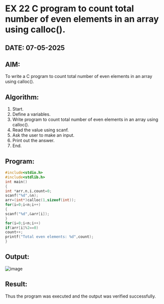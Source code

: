 # EX 22 C program to count total number of even elements in an array using calloc().
## DATE: 07-05-2025
## AIM:
To write a C program to count total number of even elements in an array using calloc().

## Algorithm:
1. Start.
2. Define a variables.
3. Write program to count total number of even elements in an array using calloc().
4. Read the value using scanf.
5. Ask the user to make an input.
6. Print out the answer.
7. End.

## Program:
```c program
#include<stdio.h> 
#include<stdlib.h> 
int main()
{
int *arr,n,i,count=0; 
scanf("%d",&n); 
arr=(int*)calloc(1,sizeof(int)); 
for(i=0;i<n;i++)
{
scanf("%d",&arr[i]);
}
for(i=0;i<n;i++)
if(arr[i]%2==0) 
count++;
printf("Total even elements: %d",count);
}
```

## Output:
![image](https://github.com/user-attachments/assets/fc17064a-f203-40f7-be85-cfac3550bfbc)


## Result:
Thus the program was executed and the output was verified successfully.
